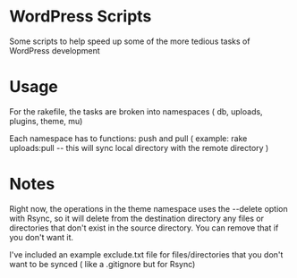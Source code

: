 WordPress Scripts
=====================

Some scripts to help speed up some of the more tedious tasks of WordPress development

Usage
=============

For the rakefile, the tasks are broken into namespaces ( db, uploads, plugins, theme, mu)

Each namespace has to functions: push and pull ( example: rake uploads:pull -- this will sync local directory with the remote directory )


Notes
=============

Right now, the operations in the theme namespace uses the --delete option with Rsync, so it will delete from the destination directory any files or directories that don't exist in the source directory. You can remove that if you don't want it.

I've included an example exclude.txt file for files/directories that you don't want to be synced ( like a .gitignore but for Rsync)